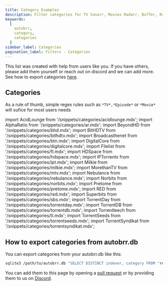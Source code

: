 ```yaml
---
title: Category Examples
description: Filter categories for TV Sonarr, Movies Radarr, Buffer, Ratio
keywords:
  [
    autobrr,
    category,
    categories
  ]
sidebar_label: Categories
pagination_label: Filters - Categories
---
```


This list was created with help from users like you. If you have others, please add them yourself or reach out on discord and we can add more. See how to export categories [here](#how-to-export-categories-from-autobrrdb).

## Categories

As a rule of thumb, simple regex rules such as `*TV*,*Episode*` or `*Movie*` will sufice for most users needs

import AcidLounge from '/snippets/categories/acidlounge.mdx';
import AlphaRatio from '/snippets/categories/ar.mdx';
import BeyondHD from '/snippets/categories/bhd.mdx';
import BitHDTV from '/snippets/categories/bithdtv.mdx';
import Broadcasthenet from '/snippets/categories/btn.mdx';
import DigitalCore from '/snippets/categories/digitalcore.mdx';
import Filelist from '/snippets/categories/fl.mdx';
import HDSpace from '/snippets/categories/hdspace.mdx';
import IPTorrents from '/snippets/categories/ipt.mdx';
import Milkie from '/snippets/categories/milkie.mdx';
import MorethanTV from '/snippets/categories/mtv.mdx';
import Nebulance from '/snippets/categories/nebulance.mdx';
import Norbits from '/snippets/categories/norbits.mdx';
import Pretome from '/snippets/categories/pretome.mdx';
import RED from '/snippets/categories/red.mdx';
import Superbits from '/snippets/categories/sbs.mdx';
import TorrentDay from '/snippets/categories/torrentday.mdx';
import TorrentDB from '/snippets/categories/torrentdb.mdx';
import Torrentleech from '/snippets/categories/tl.mdx';
import TorrentSeeds from '/snippets/categories/torrentseeds.mdx';
import TorrentSyndikat from '/snippets/categories/torrentsyndikat.mdx';

<AcidLounge/>
<AlphaRatio/>
<BeyondHD/>
<BitHDTV/>
<Broadcasthenet/>
<DigitalCore/>
<Filelist/>
<HDSpace/>
<IPTorrents/>
<Milkie/>
<MorethanTV/>
<Nebulance/>
<Norbits/>
<Pretome/>
<RED/>
<Superbits/>
<TorrentDay/>
<TorrentDB/>
<Torrentleech/>
<TorrentSeeds/>
<TorrentSyndikat/>

## How to export categories from autobrr.db

You can export categories from your autobrr.db like this:

```bash
sqlite3 /path/to/autobrr.db "SELECT DISTINCT indexer, category FROM "release" ORDER BY indexer, category;" ".exit" > dump.txt
```

You can add them to this page by opening a [pull request](https://github.com/autobrr/autobrr.com/pulls) or by providing them to us on [Discord](https://discord.gg/WQ2eUycxyT).
